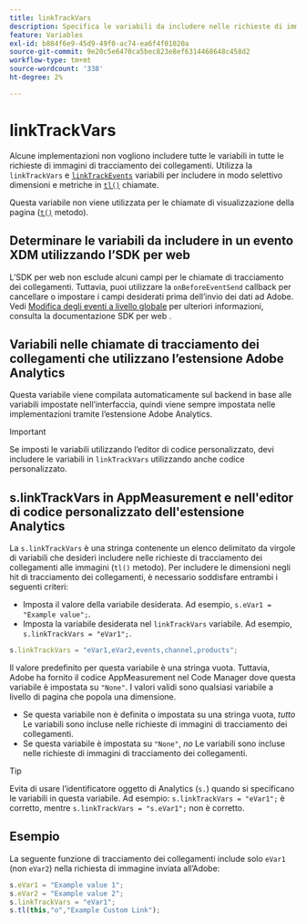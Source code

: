 ```yaml
---
title: linkTrackVars
description: Specifica le variabili da includere nelle richieste di immagini di tracciamento dei collegamenti.
feature: Variables
exl-id: b884f6e9-45d9-49f0-ac74-ea6f4f01020a
source-git-commit: 9e20c5e6470ca5bec823e8ef6314468648c458d2
workflow-type: tm+mt
source-wordcount: '338'
ht-degree: 2%

---
```


# linkTrackVars

Alcune implementazioni non vogliono includere tutte le variabili in tutte le richieste di immagini di tracciamento dei collegamenti. Utilizza la `linkTrackVars` e [`linkTrackEvents`](linktrackevents.md) variabili per includere in modo selettivo dimensioni e metriche in [`tl()`](../functions/tl-method.md) chiamate.

Questa variabile non viene utilizzata per le chiamate di visualizzazione della pagina ([`t()`](../functions/t-method.md) metodo).

## Determinare le variabili da includere in un evento XDM utilizzando l’SDK per web

L’SDK per web non esclude alcuni campi per le chiamate di tracciamento dei collegamenti. Tuttavia, puoi utilizzare la `onBeforeEventSend` callback per cancellare o impostare i campi desiderati prima dell’invio dei dati ad Adobe. Vedi [Modifica degli eventi a livello globale](https://experienceleague.adobe.com/docs/experience-platform/edge/fundamentals/tracking-events.html#modifying-events-globally) per ulteriori informazioni, consulta la documentazione SDK per web .

## Variabili nelle chiamate di tracciamento dei collegamenti che utilizzano l’estensione Adobe Analytics

Questa variabile viene compilata automaticamente sul backend in base alle variabili impostate nell’interfaccia, quindi viene sempre impostata nelle implementazioni tramite l’estensione Adobe Analytics.

>[!IMPORTANT]
>
>Se imposti le variabili utilizzando l’editor di codice personalizzato, devi includere le variabili in `linkTrackVars` utilizzando anche codice personalizzato.

## s.linkTrackVars in AppMeasurement e nell&#39;editor di codice personalizzato dell&#39;estensione Analytics

La `s.linkTrackVars` è una stringa contenente un elenco delimitato da virgole di variabili che desideri includere nelle richieste di tracciamento dei collegamenti alle immagini (`tl()` metodo). Per includere le dimensioni negli hit di tracciamento dei collegamenti, è necessario soddisfare entrambi i seguenti criteri:

* Imposta il valore della variabile desiderata. Ad esempio, `s.eVar1 = "Example value";`.
* Imposta la variabile desiderata nel `linkTrackVars` variabile. Ad esempio, `s.linkTrackVars = "eVar1";`.

```js
s.linkTrackVars = "eVar1,eVar2,events,channel,products";
```

Il valore predefinito per questa variabile è una stringa vuota. Tuttavia, Adobe ha fornito il codice AppMeasurement nel Code Manager dove questa variabile è impostata su `"None"`. I valori validi sono qualsiasi variabile a livello di pagina che popola una dimensione.

* Se questa variabile non è definita o impostata su una stringa vuota, *tutto* Le variabili sono incluse nelle richieste di immagini di tracciamento dei collegamenti.
* Se questa variabile è impostata su `"None"`, *no* Le variabili sono incluse nelle richieste di immagini di tracciamento dei collegamenti.

>[!TIP]
>
>Evita di usare l’identificatore oggetto di Analytics (`s.`) quando si specificano le variabili in questa variabile. Ad esempio: `s.linkTrackVars = "eVar1";` è corretto, mentre `s.linkTrackVars = "s.eVar1";` non è corretto.

## Esempio

La seguente funzione di tracciamento dei collegamenti include solo `eVar1` (non `eVar2`) nella richiesta di immagine inviata all’Adobe:

```js
s.eVar1 = "Example value 1";
s.eVar2 = "Example value 2";
s.linkTrackVars = "eVar1";
s.tl(this,"o","Example Custom Link");
```
